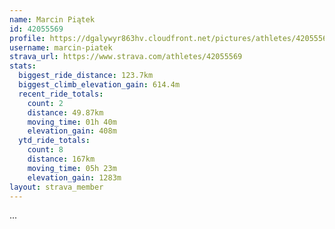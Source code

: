 ```yaml
---
name: Marcin Piątek
id: 42055569
profile: https://dgalywyr863hv.cloudfront.net/pictures/athletes/42055569/12602382/1/large.jpg
username: marcin-piatek
strava_url: https://www.strava.com/athletes/42055569
stats:
  biggest_ride_distance: 123.7km
  biggest_climb_elevation_gain: 614.4m
  recent_ride_totals:
    count: 2
    distance: 49.87km
    moving_time: 01h 40m
    elevation_gain: 408m
  ytd_ride_totals:
    count: 8
    distance: 167km
    moving_time: 05h 23m
    elevation_gain: 1283m
layout: strava_member
--- 
```

...
